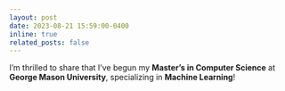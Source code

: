```yaml
---
layout: post
date: 2023-08-21 15:59:00-0400
inline: true
related_posts: false
---
```


I’m thrilled to share that I’ve begun my **Master’s in Computer Science** at **George Mason University**, specializing in **Machine Learning**!